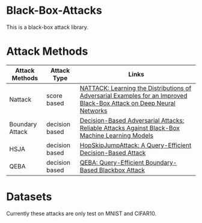 # Black-Box-Attacks
This is a black-box attack library.

# Attack Methods  
|   Attack Methods   | Attack Type |  Links |
|--------------------|-------------|------|
| Nattack | score based |  [NATTACK: Learning the Distributions of Adversarial Examples for an Improved Black-Box Attack on Deep Neural Networks](https://arxiv.org/pdf/1905.00441.pdf) |
| Boundary Attack | decision based |  [Decision-Based Adversarial Attacks: Reliable Attacks Against Black-Box Machine Learning Models](https://arxiv.org/pdf/1712.04248.pdf) |
| HSJA | decision based |  [HopSkipJumpAttack: A Query-Efficient Decision-Based Attack](https://arxiv.org/pdf/1904.02144.pdf) |
| QEBA | decision based |  [QEBA: Query-Efficient Boundary-Based Blackbox Attack](https://arxiv.org/pdf/2005.14137.pdf) |

# Datasets
Currently these attacks are only test on MNIST and CIFAR10.

